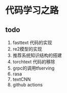 # 代码学习之路

## todo

1. fasttext 代码的实现
1. re2模型的实现
1. 推荐系统知识结构的搭建
1. torchtext 代码的移除
1. grpc的调用tfserving
1. rasa
1. textCNN
1. github actions